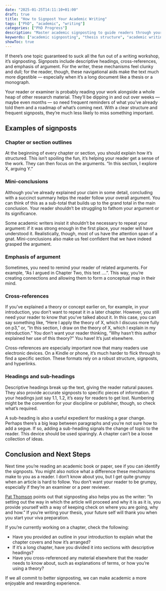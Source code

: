 ```yaml
---
date: "2025-01-25T14:11:10+01:00"
draft: true
title: "How to Signpost Your Academic Writing"
tags: ["PhD", "academic", "writing"]
categories: ["PhD Progress"]
description: "Master academic signposting to guide readers through your thesis or book. Learn how to use chapter outlines, mini-conclusions, cross-references, and descriptive headings to create navigable scholarly writing."
keywords: ["academic signposting", "thesis structure", "academic writing", "reader navigation", "scholarly writing", "thesis signposts", "academic clarity", "writing flow", "chapter organization", "academic communication"]
showToc: true
---
```


If there’s one topic guaranteed to suck all the fun out of a writing workshop, it’s signposting. Signposts include descriptive headings, cross-references, and emphasis of argument. For the writer, these mechanisms feel clunky and dull; for the reader, though, these navigational aids make the text much more digestible — especially when it’s a long document like a thesis or a monograph.

Your reader or examiner is probably reading your work alongside a whole heap of other research material. They’ll be dipping in and out over weeks — maybe even months — so need frequent reminders of what you’ve already told them and a roadmap of what’s coming next. With a clear structure and frequent signposts, they’re much less likely to miss something important.

## Examples of signposts

### Chapter or section outlines

At the beginning of every chapter or section, you should explain how it’s structured. This isn’t spoiling the fun, it’s helping your reader get a sense of the work. They can then focus on the arguments. “In this section, I explore X, arguing Y.”

### Mini-conclusions

Although you’ve already explained your claim in some detail, concluding with a succinct summary helps the reader follow your overall argument. You can think of this as a sub-total that builds up to the grand total in the main conclusion. Your reader shouldn’t be struggling to fathom your argument or its significance.

Some academic writers insist it shouldn’t be necessary to repeat your argument: if it was strong enough in the first place, your reader will have understood it. Realistically, though, most of us have the attention span of a gnat. Mini-conclusions also make us feel confident that we have indeed grasped the argument.

### Emphasis of argument

Sometimes, you need to remind your reader of related arguments. For example, “As I argued in Chapter Two, this text ….”. This way, you’re creating connections and allowing them to form a conceptual map in their mind.

### Cross-references

If you’ve explained a theory or concept earlier on, for example, in your introduction, you don’t want to repeat it in a later chapter. However, you still need your reader to know that you’ve talked about it. In this case, you can say something like, “Here I apply the theory of X, which I discuss more fully on p3,” or, “In this section, I draw on the theory of X, which I explain in my introduction.” You don’t want your reader thinking, “Why hasn’t this author explained her use of this theory?” You have! It’s just elsewhere.

Cross-references are especially important now that many readers use electronic devices. On a Kindle or phone, it’s much harder to flick through to find a specific section. These formats rely on a robust structure, signposts, and hyperlinks.

### Headings and sub-headings

Descriptive headings break up the text, giving the reader natural pauses. They also provide accurate signposts to specific pieces of information. If your headings just say 1.1, 1.2, it’s easy for readers to get lost. Numbering might be the convention for your discipline or publisher, though, so check what’s required.

A sub-heading is also a useful expedient for masking a gear change. Perhaps there’s a big leap between paragraphs and you’re not sure how to add a segue. If so, adding a sub-heading signals the change of topic to the reader. This device should be used sparingly. A chapter can’t be a loose collection of ideas.

## Conclusion and Next Steps

Next time you’re reading an academic book or paper, see if you can identify the signposts. You might also notice what a difference these mechanisms make to you as a reader. I don’t know about you, but I get quite grumpy when an article is hard to follow. You don’t want your reader to be grumpy, especially if they’re an examiner or a peer reviewer.

[Pat Thomson](https://patthomson.net/2011/09/18/signposting-your-journal-articles-and-chapters/) points out that signposting also helps you as the writer: “In setting out the way in which the article will proceed and why it is as it is, you provide yourself with a way of keeping check on where you are going, why and how.” If you’re writing your thesis, your future self will thank you when you start your viva preparation.

If you’re currently working on a chapter, check the following:

- Have you provided an outline in your introduction to explain what the chapter covers and how it’s arranged?
- If it’s a long chapter, have you divided it into sections with descriptive headings?
- Have you cross-referenced any material elsewhere that the reader needs to know about, such as explanations of terms, or how you’re using a theory?

If we all commit to better signposting, we can make academic a more enjoyable and rewarding experience.